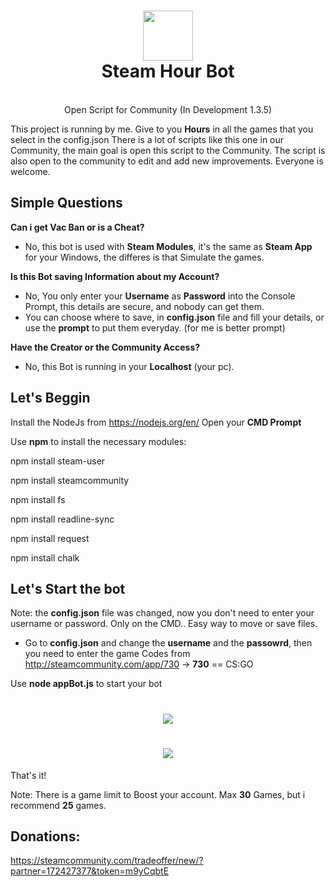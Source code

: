 <h1 align="center">
  <img  src="http://i.imgur.com/tq28TqF.png" height="80" width="80" />
  <br/>
  Steam Hour Bot
</h1>

<p align="center"><br>Open Script for Community (In Development 1.3.5)</br>

This project is running by me. Give to you **Hours** in all the games that you select in the config.json
There is a lot of scripts like this one in our Community, the main goal is open this script to the Community. The script is also open to the community to edit and add new improvements. Everyone is welcome.
</p>

## Simple Questions

**Can i get Vac Ban or is a Cheat?**
- No, this bot is used with **Steam Modules**, it's the same as **Steam App** for your Windows, the differes is that Simulate the games.

**Is this Bot saving Information about my Account?**
- No, You only enter your **Username** as **Password** into the Console Prompt, this details are secure, and nobody can get them.
- You can choose where to save, in **config.json** file and fill your details, or use the **prompt** to put them everyday. (for me is better prompt)

**Have the Creator or the Community Access?**
- No, this Bot is running in your **Localhost** (your pc).



## Let's Beggin

Install the NodeJs from https://nodejs.org/en/
Open your **CMD Prompt**

Use **npm** to install the necessary  modules:

npm install steam-user

npm install steamcommunity

npm install fs

npm install readline-sync

npm install request

npm install chalk

## Let's Start the bot
Note: the **config.json** file was changed, now you don't need to enter your username or password. Only on the CMD.. Easy way to move or save files.

- Go to **config.json** and change the **username** and the **passowrd**, then you need to enter the game Codes from http://steamcommunity.com/app/730 -> **730** ==  CS:GO

Use **node appBot.js** to start your bot 
<h1 align="center">
  <img  src="http://i.imgur.com/5AZIs21.png" />
</h1>
<h1 align="center">
  <img  src="http://i.imgur.com/LrPyrcd.png" />
</h1>

That's it!

Note: There is a game limit to Boost your account. Max **30** Games, but i recommend **25** games.

## Donations: 
https://steamcommunity.com/tradeoffer/new/?partner=172427377&token=m9yCqbtE
